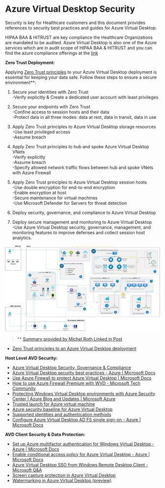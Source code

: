 # Azure Virtual Desktop Security

Security is key for Healthcare customers and this document provides references to security best practices and guides for Azure Virtual Desktop.

HIPAA BAA & HITRUST are key compliance the Healthcare Organizations are mandated to be audited. Azure Virtual Desktop is also one of the Azure services which are in audit scope of HIPAA BAA & HITRUST and you can find the azure compliance offerings at the [link](https://azure.microsoft.com/en-us/resources/microsoft-azure-compliance-offerings)


**Zero Trust Deployment:**

Applying [Zero Trust principles](https://learn.microsoft.com/en-us/security/zero-trust/azure-infrastructure-avd) to your Azure Virtual Desktop deployment is essential for keeping your data safe. Follow these steps to ensure a secure environment**:

 1. Secure your identities with Zero Trust\
 -Verify explicitly & Create a dedicated user account with least privileges

 2. Secure your endpoints with Zero Trust\
 -Confine access to session hosts and their data\
 -Protect data in all three modes: data at rest, data in transit, data in use

 3. Apply Zero Trust principles to Azure Virtual Desktop storage resources\
 -Use least privileged access\
 -Assume breach

 4. Apply Zero Trust principles to hub and spoke Azure Virtual Desktop VNets\
 -Verify explicitly\
 -Assume breach\
 -Specify allowed network traffic flows between hub and spoke VNets with Azure Firewall

 5. Apply Zero Trust principles to Azure Virtual Desktop session hosts\
 -Use double encryption for end-to-end encryption\
 -Enable encryption at host\
 -Secure maintenance for virtual machines\
 -Use Microsoft Defender for Servers for threat detection

 6. Deploy security, governance, and compliance to Azure Virtual Desktop

 7. Deploy secure management and monitoring to Azure Virtual Desktop\
 -Use Azure Virtual Desktop security, governance, management, and monitoring features to improve defenses and collect session host analytics.

![Reference Architecture AVD Diagram](/diagrams/AVD_Ref_Arc.jpg)

 > ** [Summary provided by Michel Roth Linked in Post](https://www.linkedin.com/posts/michelroth_azurevirtualdesktop-avd-activity-7048964958729949184-QhvL/)

- [Zero Trust principles to an Azure Virtual Desktop deployment](https://learn.microsoft.com/en-us/security/zero-trust/azure-infrastructure-avd)


**Host Level AVD Security:**

- [Azure Virtual Desktop Security, Governance & Compliance](https://learn.microsoft.com/en-us/azure/cloud-adoption-framework/scenarios/wvd/eslz-security-governance-and-compliance)
- [Azure Virtual Desktop security best practices - Azure | Microsoft Docs](https://docs.microsoft.com/en-us/azure/virtual-desktop/security-guide)
- [Use Azure Firewall to protect Azure Virtual Desktop | Microsoft Docs](https://docs.microsoft.com/en-us/azure/firewall/protect-azure-virtual-desktop)
- [How to use Azure Firewall Premium with WVD - Microsoft Tech Community](https://techcommunity.microsoft.com/t5/azure-network-security/how-to-use-azure-firewall-premium-with-wvd/ba-p/2148402)
- [Protecting Windows Virtual Desktop environments with Azure Security Center | Azure Blog and Updates | Microsoft Azure](https://azure.microsoft.com/en-us/blog/protecting-windows-virtual-desktop-environments-with-azure-security-center/)
- [Trusted launch for Azure virtual machine](https://docs.microsoft.com/en-us/azure/virtual-machines/trusted-launch)
- [Azure security baseline for Azure Virtual Desktop](https://learn.microsoft.com/en-us/security/benchmark/azure/baselines/azure-virtual-desktop-security-baseline)
- [Supported identities and authentication methods](https://learn.microsoft.com/en-us/azure/virtual-desktop/authentication)
- [Configure Azure Virtual Desktop AD FS single sign-on - Azure | Microsoft Docs](https://docs.microsoft.com/en-us/azure/virtual-desktop/configure-adfs-sso)


**AVD Client Security & Data Protection:**

- [Set up Azure multifactor authentication for Windows Virtual Desktop - Azure | Microsoft Docs](https://docs.microsoft.com/en-us/azure/virtual-desktop/set-up-mfa)
- [Enable conditional access policy for Azure Virtual Desktop - Azure | Microsoft Docs](https://docs.microsoft.com/en-us/azure/virtual-desktop/set-up-mfa#create-a-conditional-access-policy)
- [Azure Virtual Desktop SSO from Windows Remote Desktop Client - Microsoft Q&A](https://docs.microsoft.com/en-us/answers/questions/488168/azure-virtual-desktop-sso-from-windows-remote-desk.html)
- [Screen capture protection in Azure Virtual Desktop](https://learn.microsoft.com/en-us/azure/virtual-desktop/screen-capture-protection)
- [Watermarking in Azure Virtual Desktop (preview)](https://learn.microsoft.com/en-us/azure/virtual-desktop/watermarking)